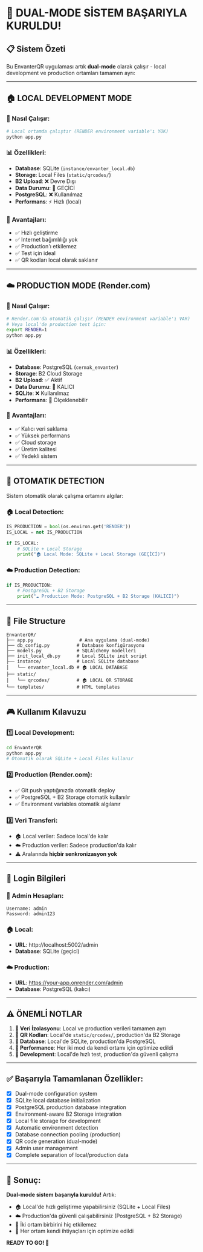 # 🎯 DUAL-MODE SİSTEM BAŞARIYLA KURULDU!

## 📋 Sistem Özeti

Bu EnvanterQR uygulaması artık **dual-mode** olarak çalışır - local development ve production ortamları tamamen ayrı:

---

## 🏠 LOCAL DEVELOPMENT MODE

### 🔧 Nasıl Çalışır:
```bash
# Local ortamda çalıştır (RENDER environment variable'ı YOK)
python app.py
```

### 📊 Özellikleri:
- **Database**: SQLite (`instance/envanter_local.db`)
- **Storage**: Local Files (`static/qrcodes/`)
- **B2 Upload**: ❌ Devre Dışı
- **Data Durumu**: 🔄 GEÇİCİ
- **PostgreSQL**: ❌ Kullanılmaz
- **Performans**: ⚡ Hızlı (local)

### 🎯 Avantajları:
- ✅ Hızlı geliştirme
- ✅ Internet bağımlılığı yok
- ✅ Production'ı etkilemez
- ✅ Test için ideal
- ✅ QR kodları local olarak saklanır

---

## ☁️ PRODUCTION MODE (Render.com)

### 🔧 Nasıl Çalışır:
```bash
# Render.com'da otomatik çalışır (RENDER environment variable'ı VAR)
# Veya local'de production test için:
export RENDER=1
python app.py
```

### 📊 Özellikleri:
- **Database**: PostgreSQL (`cermak_envanter`)
- **Storage**: B2 Cloud Storage
- **B2 Upload**: ✅ Aktif
- **Data Durumu**: 💾 KALICI
- **SQLite**: ❌ Kullanılmaz
- **Performans**: 🚀 Ölçeklenebilir

### 🎯 Avantajları:
- ✅ Kalıcı veri saklama
- ✅ Yüksek performans
- ✅ Cloud storage
- ✅ Üretim kalitesi
- ✅ Yedekli sistem

---

## 🔀 OTOMATIK DETECTION

Sistem otomatik olarak çalışma ortamını algılar:

### 🏠 Local Detection:
```python
IS_PRODUCTION = bool(os.environ.get('RENDER'))
IS_LOCAL = not IS_PRODUCTION

if IS_LOCAL:
    # SQLite + Local Storage
    print("🏠 Local Mode: SQLite + Local Storage (GEÇİCİ)")
```

### ☁️ Production Detection:
```python
if IS_PRODUCTION:
    # PostgreSQL + B2 Storage
    print("☁️ Production Mode: PostgreSQL + B2 Storage (KALICI)")
```

---

## 📁 File Structure

```
EnvanterQR/
├── app.py                 # Ana uygulama (dual-mode)
├── db_config.py          # Database konfigürasyonu
├── models.py             # SQLAlchemy modelleri
├── init_local_db.py      # Local SQLite init script
├── instance/             # Local SQLite database
│   └── envanter_local.db # 🏠 LOCAL DATABASE
├── static/
│   └── qrcodes/          # 🏠 LOCAL QR STORAGE
└── templates/            # HTML templates
```

---

## 🎮 Kullanım Kılavuzu

### 1️⃣ Local Development:
```bash
cd EnvanterQR
python app.py
# Otomatik olarak SQLite + Local Files kullanır
```

### 2️⃣ Production (Render.com):
- ✅ Git push yaptığınızda otomatik deploy
- ✅ PostgreSQL + B2 Storage otomatik kullanılır
- ✅ Environment variables otomatik algılanır

### 3️⃣ Veri Transferi:
- 🏠 Local veriler: Sadece local'de kalır
- ☁️ Production veriler: Sadece production'da kalır
- ⚠️ Aralarında **hiçbir senkronizasyon yok**

---

## 🔐 Login Bilgileri

### 👤 Admin Hesapları:
```
Username: admin
Password: admin123
```

### 🏠 Local:
- **URL**: http://localhost:5002/admin
- **Database**: SQLite (geçici)

### ☁️ Production:
- **URL**: https://your-app.onrender.com/admin
- **Database**: PostgreSQL (kalıcı)

---

## ⚠️ ÖNEMLİ NOTLAR

1. **🔄 Veri İzolasyonu**: Local ve production verileri tamamen ayrı
2. **📁 QR Kodları**: Local'de `static/qrcodes/`, production'da B2 Storage
3. **💾 Database**: Local'de SQLite, production'da PostgreSQL
4. **🚀 Performance**: Her iki mod da kendi ortamı için optimize edildi
5. **🔧 Development**: Local'de hızlı test, production'da güvenli çalışma

---

## ✅ Başarıyla Tamamlanan Özellikler:

- [x] Dual-mode configuration system
- [x] SQLite local database initialization  
- [x] PostgreSQL production database integration
- [x] Environment-aware B2 Storage integration
- [x] Local file storage for development
- [x] Automatic environment detection
- [x] Database connection pooling (production)
- [x] QR code generation (dual-mode)
- [x] Admin user management
- [x] Complete separation of local/production data

---

## 🎉 Sonuç:

**Dual-mode sistem başarıyla kuruldu!** Artık:
- 🏠 Local'de hızlı geliştirme yapabilirsiniz (SQLite + Local Files)
- ☁️ Production'da güvenli çalışabilirsiniz (PostgreSQL + B2 Storage)
- 🔄 İki ortam birbirini hiç etkilemez
- 🚀 Her ortam kendi ihtiyaçları için optimize edildi

**READY TO GO! 🚀**
